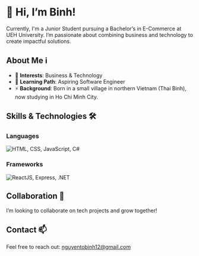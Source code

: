 # 👋 Hi, I’m Binh!

Currently, I'm a Junior Student pursuing a Bachelor’s in E-Commerce at UEH University. I’m passionate about combining business and technology to create impactful solutions.

## About Me ℹ️
- 👀 **Interests**: Business & Technology
- 🌱 **Learning Path**: Aspiring Software Engineer
- ⚡ **Background**: Born in a small village in northern Vietnam (Thai Binh), now studying in Ho Chi Minh City.

## Skills & Technologies 🛠️

### Languages
<p>
  <img src="https://skillicons.dev/icons?i=html,css,js,csharp" alt="HTML, CSS, JavaScript, C#" />
</p>

### Frameworks
<p>
  <img src="https://skillicons.dev/icons?i=react,express,dotnet" alt="ReactJS, Express, .NET" />
</p>

## Collaboration 💞
I’m looking to collaborate on tech projects and grow together!

## Contact 📫
Feel free to reach out: [nguyentobinh12@gmail.com](mailto:nguyentobinh12@gmail.com)
